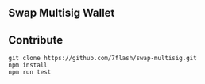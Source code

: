 ## Swap Multisig Wallet

## Contribute
```
git clone https://github.com/7flash/swap-multisig.git
npm install
npm run test
```
